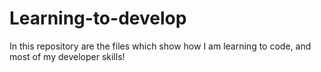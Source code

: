 # Learning-to-develop
In this repository are the files which show how I am learning to code, and most of my developer skills! 
